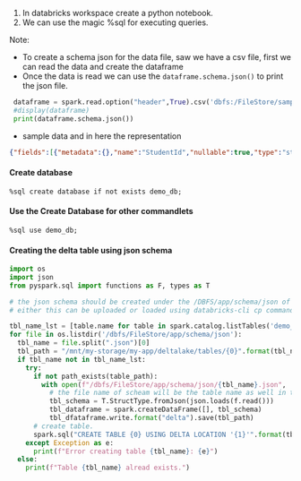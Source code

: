 1. In databricks workspace create a python notebook.
2. We can use the magic %sql for executing queries.

Note: 
 - To create a schema json for the data file, saw we have a csv file, first we can read the data and create the dataframe
 - Once the data is read we can use the `dataframe.schema.json()` to print the json file.
 ```py 
  dataframe = spark.read.option("header",True).csv('dbfs:/FileStore/sample_data/sampleStudent.csv')
  #display(dataframe)
  print(dataframe.schema.json())
 ```
 - sample data and in here the representation
 ```json
 {"fields":[{"metadata":{},"name":"StudentId","nullable":true,"type":"string"},{"metadata":{},"name":"Name","nullable":true,"type":"string"},{"metadata":{},"name":"Subject","nullable":true,"type":"string"},{"metadata":{},"name":"Mark","nullable":true,"type":"string"}],"type":"struct"}
 ```

#### Create database
```
%sql create database if not exists demo_db;
```

#### Use the Create Database for other commandlets
```
%sql use demo_db;
```

#### Creating the delta table using json schema
```py
import os
import json 
from pyspark.sql import functions as F, types as T

# the json schema should be created under the /DBFS/app/schema/json of Databricks
# either this can be uploaded or loaded using databricks-cli cp command

tbl_name_lst = [table.name for table in spark.catalog.listTables('demo_db')]
for file in os.listdir('/dbfs/FileStore/app/schema/json'):
  tbl_name = file.split(".json")[0]
  tbl_path = "/mnt/my-storage/my-app/deltalake/tables/{0}".format(tbl_name)
  if tbl_name not in tbl_name_lst:
    try:
      if not path_exists(table_path):
        with open(f"/dbfs/FileStore/app/schema/json/{tbl_name}.json", 'r') as f:
          # the file name of scheam will be the table name as well in this case
          tbl_schema = T.StructType.fromJson(json.loads(f.read()))
          tbl_dataframe = spark.createDataFrame([], tbl_schema)
          tbl_dfataframe.write.format("delta").save(tbl_path)
      # create table.
      spark.sql("CREATE TABLE {0} USING DELTA LOCATION '{1}'".format(tbl_name, tbl_path))
    except Exception as e:
      print(f"Error creating table {tbl_name}: {e}")
  else:
    print(f"Table {tbl_name} alread exists.")
```
